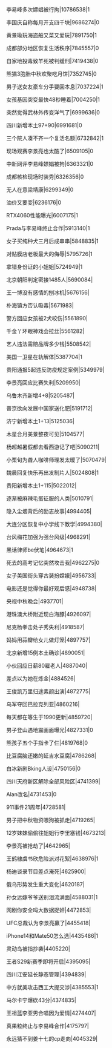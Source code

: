 李易峰多次嫖娼被行拘|10786538|1

李国庆自称每月开支四千块|9686274|0

黄景瑜玩海盗船又菜又爱玩|7891750|1

成都部分地区恢复生活秩序|7845557|0

自家地投毒致羊死被判缓刑|7419438|0

熊猫3胞胎中秋欢聚吃月饼|7352745|0

男子送女友豪车分手要回本息|7037224|1

女孩基因突变最快48秒睡着|7004250|1

突然觉得武林外传变洋气了|6999636|0

四川新增本土97+90|6991681|0

三个院人凑不齐一个复活名额|6732842|1

现场观赛李景亮也太酷了|6509105|0

中新网评李易峰嫖娼被拘|6363321|0

成都核检现场时装秀|6326356|0

无人在意梁靖康|6299349|0

油价又要变|6236176|0

RTX4060性能曝光|6007175|1

Prada与李易峰终止合作|5913140|1

女子买纯种犬三月后成串串|5848835|1

对贴膜店老板最大的侮辱|5795726|1

拿错身份证的小姐姐|5724949|1

北京朝阳判定密接1485人|5690084|

王一博没有感情的刨冰机|5676156|

朴海镇方否认吸毒|5671983|

警方回应女孩被2犬咬伤|5561890|

千金丫环眼神戏会拉丝|5561282|

艺人违法需赔品牌多少钱|5508542|

美国一卫星在轨解体|5387704|1

贵阳通报5起违反防疫规定案例|5349979|

李景亮回应比赛失利|5209950|

乌鲁木齐新增4+8|5205487|

普京欲向发展中国家送化肥|5191712|

济宁新增本土1+13|5125036|

木星合月美景整夜可见|5104577|

杨超越暑假都去看西游记了吧|5090211|

小栗旬为聋人咖啡师理发太暖了|5070479|

魏晨回复快乐再出发制片人|5024808|1

贵阳新增本土1+115|5022012|

逐渐被麻辣毛蛋征服的人类|5010791|

隐入尘烟背后的励志故事|4994405|

大连分区恢复中小学线下教学|4994380|

台风梅花加强为强台风级|4968291|

黑话律师be伏笔|4964673|1

死去的高考记忆突然攻击我|4962275|0

女子美国街头穿古装扮嫦娥|4956733|

电影还是觉得你最好观后感|4948738|

央视中秋晚会|4937701|

港珠澳大桥附近现白海豚|4926097|

尼克杨拳击处子秀失利|4918587|

妈妈用蒜瓣给女儿做灯笼|4897757|

北京新增15例本土确诊|4890051|

小伙回应日薪80雇老人|4887040|

差点以为她在炼金|4884526|

王俊凯万里归途素颜出演|4872775|

乌军夺回巴拉克列亚|4860216|

每天都在等生于1990更新|4859720|

男子登山遇地震画面曝光|4827331|0

熊孩子五个手指卡了仨|4819768|0

比豆腐脑还嫩的延吉水豆腐|4786268|

白冰新剧Bking人设|4750156|0

四川天府新区解除全部风险区|4741399|

Alan改名|4731453|0

911事件21周年|4728581|

男子把中秋物资喂狗被抓走|4719265|

12岁妹妹偷偷往姐姐行李里塞钱|4673213|

李景亮被抢劫了|4642965|

王鹤棣虞书欣危险派对花絮|4638976|1

杨迪谈录节目差点淹死|4625900|

俄乌形势发生重大变化|4620187|

孙女远嫁爷爷送别泪流满面|4588031|1

网剧你安全吗大数据捉奸|4472853|

UFC总裁认为李景亮赢了|4455418|

iPhone14和Mate50怎么选|4435486|1

灵动岛被指抄袭|4405220|

王者S29新赛季即将开启|4395095|

四川江安延长静态管理|4394839|

中方就美攻击西工大提交涉|4385553|1

马尔卡宁爆砍43分|4374835|

王祖蓝李亚男合唱因为爱情|4274407|

真果粒终止与李易峰合作|4175797|

永远猜不到姜十七的cp走向|4045329|

